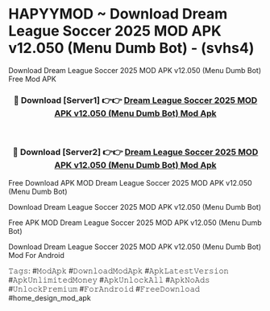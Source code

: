 # HAPYYMOD ~ Download Dream League Soccer 2025 MOD APK v12.050 (Menu Dumb Bot) - (svhs4)
Download Dream League Soccer 2025 MOD APK v12.050 (Menu Dumb Bot) Free Mod APK

<div align="center">
<h3>🔴 Download [Server1] 👉👉 <a href="https://apk-comot.site?title=Dream_League_Soccer_2025_MOD_APK_v12.050_(Menu_Dumb_Bot)">Dream League Soccer 2025 MOD APK v12.050 (Menu Dumb Bot) Mod Apk</a></h3><br>

<h3>🔴 Download [Server2] 👉👉 <a href="https://apk-comot.site?title=Dream_League_Soccer_2025_MOD_APK_v12.050_(Menu_Dumb_Bot)">Dream League Soccer 2025 MOD APK v12.050 (Menu Dumb Bot) Mod Apk</a></h3>
</div>


Free Download APK MOD Dream League Soccer 2025 MOD APK v12.050 (Menu Dumb Bot)

Download Dream League Soccer 2025 MOD APK v12.050 (Menu Dumb Bot) 

Free APK MOD Dream League Soccer 2025 MOD APK v12.050 (Menu Dumb Bot) 

Download Dream League Soccer 2025 MOD APK v12.050 (Menu Dumb Bot) Mod For Android

𝚃𝚊𝚐𝚜: #𝙼𝚘𝚍𝙰𝚙𝚔 #𝙳𝚘𝚠𝚗𝚕𝚘𝚊𝚍𝙼𝚘𝚍𝙰𝚙𝚔 #𝙰𝚙𝚔𝙻𝚊𝚝𝚎𝚜𝚝𝚅𝚎𝚛𝚜𝚒𝚘𝚗 #𝙰𝚙𝚔𝚄𝚗𝚕𝚒𝚖𝚒𝚝𝚎𝚍𝙼𝚘𝚗𝚎𝚢 #𝙰𝚙𝚔𝚄𝚗𝚕𝚘𝚌𝚔𝙰𝚕𝚕 #𝙰𝚙𝚔𝙽𝚘𝙰𝚍𝚜 #𝚄𝚗𝚕𝚘𝚌𝚔𝙿𝚛𝚎𝚖𝚒𝚞𝚖 #𝙵𝚘𝚛𝙰𝚗𝚍𝚛𝚘𝚒𝚍 #𝙵𝚛𝚎𝚎𝙳𝚘𝚠𝚗𝚕𝚘𝚊𝚍 #home_design_mod_apk